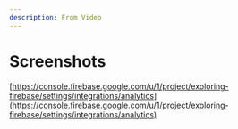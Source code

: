 ```yaml
---
description: From Video
---
```


# Screenshots

[https://console.firebase.google.com/u/1/project/exoloring-firebase/settings/integrations/analytics](https://console.firebase.google.com/u/1/project/exoloring-firebase/settings/integrations/analytics)

